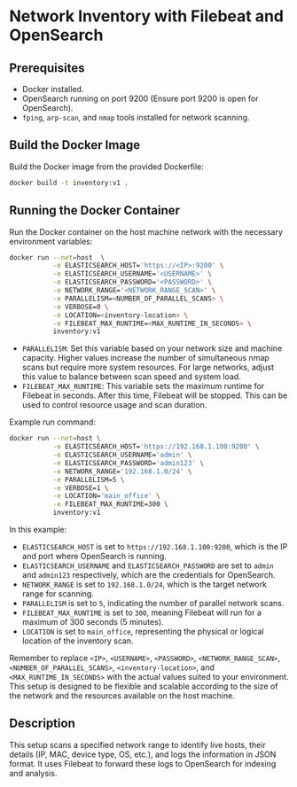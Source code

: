 # Network Inventory with Filebeat and OpenSearch

## Prerequisites
- Docker installed.
- OpenSearch running on port 9200 (Ensure port 9200 is open for OpenSearch).
- `fping`, `arp-scan`, and `nmap` tools installed for network scanning.

## Build the Docker Image
Build the Docker image from the provided Dockerfile:
```bash
docker build -t inventory:v1 .
```

## Running the Docker Container
Run the Docker container on the host machine network with the necessary environment variables:
```bash
docker run --net=host  \
           -e ELASTICSEARCH_HOST='https://<IP>:9200' \
           -e ELASTICSEARCH_USERNAME='<USERNAME>' \
           -e ELASTICSEARCH_PASSWORD='<PASSWORD>' \
           -e NETWORK_RANGE='<NETWORK_RANGE_SCAN>' \
           -e PARALLELISM=<NUMBER_OF_PARALLEL_SCANS> \
           -e VERBOSE=0 \
           -e LOCATION=<inventory-location> \
           -e FILEBEAT_MAX_RUNTIME=<MAX_RUNTIME_IN_SECONDS> \
           inventory:v1
```
- `PARALLELISM`: Set this variable based on your network size and machine capacity. Higher values increase the number of simultaneous nmap scans but require more system resources. For large networks, adjust this value to balance between scan speed and system load.
- `FILEBEAT_MAX_RUNTIME`: This variable sets the maximum runtime for Filebeat in seconds. After this time, Filebeat will be stopped. This can be used to control resource usage and scan duration.

Example run command:
```bash
docker run --net=host \
           -e ELASTICSEARCH_HOST='https://192.168.1.100:9200' \
           -e ELASTICSEARCH_USERNAME='admin' \
           -e ELASTICSEARCH_PASSWORD='admin123' \
           -e NETWORK_RANGE='192.168.1.0/24' \
           -e PARALLELISM=5 \
           -e VERBOSE=1 \
           -e LOCATION='main_office' \
           -e FILEBEAT_MAX_RUNTIME=300 \
           inventory:v1
```

In this example:
- `ELASTICSEARCH_HOST` is set to `https://192.168.1.100:9200`, which is the IP and port where OpenSearch is running.
- `ELASTICSEARCH_USERNAME` and `ELASTICSEARCH_PASSWORD` are set to `admin` and `admin123` respectively, which are the credentials for OpenSearch.
- `NETWORK_RANGE` is set to `192.168.1.0/24`, which is the target network range for scanning.
- `PARALLELISM` is set to `5`, indicating the number of parallel network scans.
- `FILEBEAT_MAX_RUNTIME` is set to `300`, meaning Filebeat will run for a maximum of 300 seconds (5 minutes).
- `LOCATION` is set to `main_office`, representing the physical or logical location of the inventory scan.

Remember to replace `<IP>`, `<USERNAME>`, `<PASSWORD>`, `<NETWORK_RANGE_SCAN>`, `<NUMBER_OF_PARALLEL_SCANS>`, `<inventory-location>`, and `<MAX_RUNTIME_IN_SECONDS>` with the actual values suited to your environment. This setup is designed to be flexible and scalable according to the size of the network and the resources available on the host machine.

## Description
This setup scans a specified network range to identify live hosts, their details (IP, MAC, device type, OS, etc.), and logs the information in JSON format. It uses Filebeat to forward these logs to OpenSearch for indexing and analysis.

